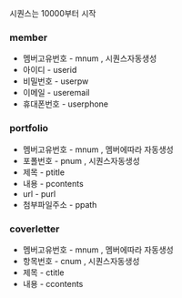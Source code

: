 시퀀스는 10000부터 시작

### member
- 멤버고유번호 - mnum , 시퀀스자동생성
- 아이디 - userid
- 비밀번호 - userpw
- 이메일 - useremail
- 휴대폰번호 - userphone


###  portfolio
- 멤버고유번호 - mnum , 멤버에따라 자동생성
- 포폴번호 - pnum , 시퀀스자동생성
- 제목 - ptitle
- 내용 - pcontents
- url - purl
- 첨부파일주소 - ppath

### coverletter
- 멤버고유번호 - mnum , 멤버에따라 자동생성
- 항목번호 - cnum , 시퀀스자동생성
- 제목 - ctitle
- 내용 - ccontents
